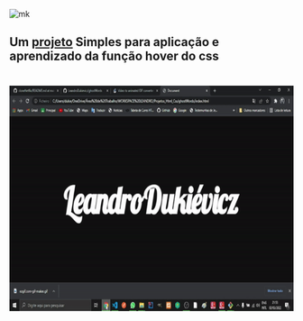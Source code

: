 

![mk](https://img.shields.io/badge/Made%20with-Markdown-1f425f.svg)


## Um [projeto](https://leandrodukievicz.github.io/ghostWords/) Simples para aplicação e aprendizado da função hover do css
#
<div align = "center">
  <img height = "400em" src="https://github.com/LeandroDukievicz/ghostWords/blob/main/ezgif.com-gif-maker.gif"/>
  </div>
